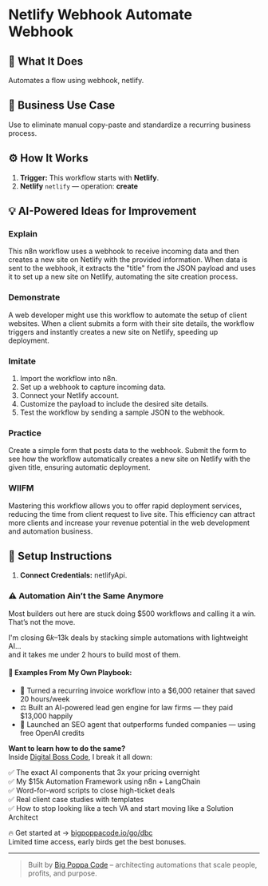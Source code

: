# Netlify Webhook Automate Webhook
  ## 🚀 What It Does
  Automates a flow using webhook, netlify.
  
  ## 💼 Business Use Case
  Use to eliminate manual copy-paste and standardize a recurring business process.
  
  ## ⚙️ How It Works
  1. **Trigger:** This workflow starts with **Netlify**.
  2. **Netlify** `netlify` — operation: **create**
  
  ## 💡 AI-Powered Ideas for Improvement
  ### Explain
This n8n workflow uses a webhook to receive incoming data and then creates a new site on Netlify with the provided information. When data is sent to the webhook, it extracts the "title" from the JSON payload and uses it to set up a new site on Netlify, automating the site creation process.

### Demonstrate
A web developer might use this workflow to automate the setup of client websites. When a client submits a form with their site details, the workflow triggers and instantly creates a new site on Netlify, speeding up deployment.

### Imitate
1. Import the workflow into n8n.
2. Set up a webhook to capture incoming data.
3. Connect your Netlify account.
4. Customize the payload to include the desired site details.
5. Test the workflow by sending a sample JSON to the webhook.

### Practice
Create a simple form that posts data to the webhook. Submit the form to see how the workflow automatically creates a new site on Netlify with the given title, ensuring automatic deployment.

### WIIFM
Mastering this workflow allows you to offer rapid deployment services, reducing the time from client request to live site. This efficiency can attract more clients and increase your revenue potential in the web development and automation business.
  
  ## 🔧 Setup Instructions
  1. **Connect Credentials:** netlifyApi.
  
### ⚠️ Automation Ain’t the Same Anymore

Most builders out here are stuck doing $500 workflows and calling it a win.  
That’s not the move.  

I'm closing $6k–$13k deals by stacking simple automations with lightweight AI...  
and it takes me under 2 hours to build most of them.

#### 🧠 Examples From My Own Playbook:
- 🔁 Turned a recurring invoice workflow into a $6,000 retainer that saved 20 hours/week  
- ⚖️ Built an AI-powered lead gen engine for law firms — they paid $13,000 happily  
- 🚀 Launched an SEO agent that outperforms funded companies — using free OpenAI credits  

**Want to learn how to do the same?**  
Inside [Digital Boss Code](https://bigpoppacode.io/go/dbc), I break it all down:

✅ The exact AI components that 3x your pricing overnight  
✅ My $15k Automation Framework using n8n + LangChain  
✅ Word-for-word scripts to close high-ticket deals  
✅ Real client case studies with templates  
✅ How to stop looking like a tech VA and start moving like a Solution Architect  

🔥 Get started at → [bigpoppacode.io/go/dbc](https://bigpoppacode.io/go/dbc)  
Limited time access, early birds get the best bonuses.

---
> Built by [Big Poppa Code](https://bigpoppacode.io) – architecting automations that scale people, profits, and purpose.
  